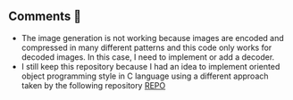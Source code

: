 ## Comments :memo:
 - The image generation is not working because images are encoded and compressed in many different patterns and this code only works for decoded images. In this case, I need to implement or add a decoder.
 - I still keep this repository because I had an idea to implement oriented object programming style in C language using a different approach taken by the following repository [REPO](https://github.com/vortex2jm/OOP-in-Clanguage)
